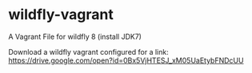 # wildfly-vagrant
A Vagrant File for wildfly 8 (install JDK7)

Download a wildfly vagrant configured for a link: https://drive.google.com/open?id=0Bx5VjHTESJ_xM05UaEtybFNDcUU
